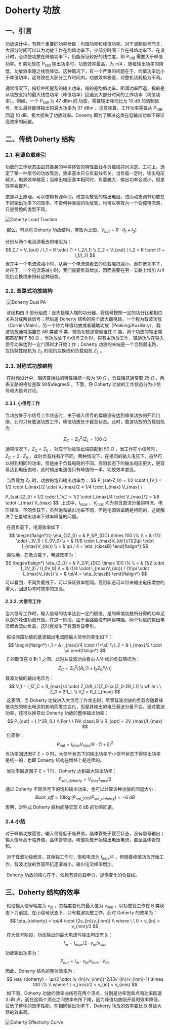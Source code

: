 # Doherty 功放

## 一、引言

​	功放设计中，有两个重要的功率参数：均值功率和峰值功率。对于调制信号而言，大部分时间可以认为功放工作在均值功率下，少部分时间工作在峰值功率下。在设计时，必须使功放在峰值功率下，仍能保证较好的线性度，即 $P_{1dB}$ 需要大于峰值功率。B 类功放在 $P_{1dB}$ 输出功率时，功放效率最高，为 $\pi/4$ ，随着输出功率的降低，功放效率随之线性降低。这种情况下，有一个严重的问题在于，均值功率远小于峰值功率，这导致在大部分工作时间内，功放效率极低，对整机功耗极为不利。

​	通常情况下，指标中所提及的输出功率，指的是均值功率。所谓功率回退，指的是从功放支持的最大线性功率（峰值功率）回退到大部分时间的工作功率（均值功率）。例如，一个 $P_{1dB}$ 为 47 dBm 的 功放，需要输出峰均比为 10 dB 的调制信号，那么最终能够输出的最大功率为 37 dBm 。这意味着，工作功率需要从 $P_{1dB}$ 回退 10 dB，极大损失了功放效率。Donerty 即为了解决这类在低输出功率下保证高效率的问题。

## 二、传统 Doherty 结构

### 2.1. 有源负载牵引

​	功放的工作状态由由其自身的半导体管的特性曲线与负载线共同决定。工程上，选定了某一种型号的功放管后，效率基本只与负载线有关。当负载一定时，输出电压越大，电源效率越高；当输出电压基本相同时，负载越大，输出功率会减小，但是效率会提升。

​	依照以上原理，可以依赖有源牵引，改变功放管的输出电阻，进而动态调节功放在不同输出功率下的效率。不管何种类型的功放管，均可以等效为一个受控电流源，只是受控的类型不同。

![Doherty Load Traction](./Assets/Doherty-LoadTraction.jpg)

​	那么，可以将 Doherty 功放结构，等效为上图。$V_{out} = R \cdot (I_1 + I_2)$

分别从两个电流源看去的电阻为：
$$
Z_1 = V_{out} / I_1 = R \cdot (1 + I_2/I_1) \\
Z_2 = V_{out} / I_2 = R \cdot (1 + I_1/I_2)
$$
​	当其中一个电流源减小时，从另一个电流源看去的负载阻抗减小。而在低功率下，对应于。一个电流源减小时，我们需要负载增加，因而需要在另一支路上增加 $\lambda /4$ 阻抗变换线来扭转这种趋势。

### 2.2. 双路式功放结构

​	![Doherty Dual PA](./Assets/Doherty-DualPA.jpg)

​	该结构由 3 部分组成：首先是输入端的功分器，将信号按照一定的功分比和相位关系分成两路信号；然后是 Doherty 结构的两个放大器电路，一个称为载波功放（Carrier/Main），另一个称为峰值功放或者辅助功放（Peaking/Auxiliary），载波功放通常偏置在 AB 类或 B 类，辅助功放通常偏置在 C 类，两个功放的输出端都匹配到了 50 $\Omega$ ，当功放处于小信号工作时，只有主功放工作，辅助功放在输入信号功率达到一定门限时才开始工作；Doherty 功放的末端是一个合路器电路，包括特性阻抗为 $Z_0$ 的阻抗变换线和负载阻抗 $Z_L$ 。

### 2.3. 对称式功放结构

​	在射频设计中，阻抗变换线的特性阻抗一般为 50 $\Omega$ ，负载阻抗通常取 25 $\Omega$ ，两条支路的相位差取 90$\degree$ ，下面，将 Doherty 功放的工作状态分为小信号和大信号讨论。

#### 2.3.1. 小信号工作

​	当功放处于小信号工作状态时，由于输入信号的幅值没有达到峰值功放的开启门限，此时只有载波功放工作，峰值功放处于截至状态。此时，载波功放的负载阻抗为：

$$
Z_C = Z_0^2 / Z_L = 100 \ \Omega
$$
​	通常情况下，$Z_C = Z_0$ ，对应于功放输出端匹配到 50 $\Omega$ ，当工作在小信号时，$Z_C = 2 \cdot Z_0$ ，此时负载线有所不同。两种情况下，在相同的输入电压下，虽然可以得到相同的功率，但是由于负载电阻的不同，高阻状态下的输出电压更大，更容易达到电压饱和，此时输出电流值只有峰值的一半，功放效率更高。

​	当负载为 $Z_0$ 时，功放的饱和输出功率为：
$$
P_{sat-Z_0} = 1/2 \cdot I_1V_1 = 1/2 \cdot I_{max}/2 \cdot V_{max}/2 = 1/4 \cdot I_{max} V_{max} \\

P_{sat-2Z_0} = 1/2 \cdot I_1V_1 = 1/2 \cdot I_{max}/4 \cdot V_{max}/2 = 1/8 \cdot I_{max} V_{max}
$$
​	上式中，$I_{max}$ ，$V_{max}$  均为包含直流分量的电流、电压峰值。不同负载下，虽然饱和输出功率不同，但是电源效率确是相同的，这就解决了在低输出功率下效率降低的问题。

​	在高负载下，电源效率如下：
$$
\begin{flalign*}{}
\eta_{2Z_0} = & P_1/P_{DC} \times 100 \% \\
 = & (1/2 \cdot I_1V_1) / (I_0V_0) \\ 
 = & (1/8 \cdot I_{max}V_{dc})/(1/2\pi \cdot I_{max}V_{dc}) \\
 = & \pi / 4 = \eta_{classB}
\end{flalign*}
$$
​	类似地，在低负载下，电源效率为：
$$
\begin{flalign*}
\eta_{Z_0} = & P_2/P_{DC} \times 100 \% \\
 = & (1/2 \cdot I_2V_2) / (I_0V_0) \\
 = & (1/4 \cdot I_{max}V_{dc}) / (1/\pi \cdot I_{max}V_{dc}) \\
 = & \pi/4 = \eta_{classB}
\end{flalign*}
$$
​	可以看到，不同负载线下，可以保证效率相同。高阻状态可以带来输出电压增益的增大，回退功率时效率的提高。

#### 2.3.2. 大信号工作

​	当大信号工作时，输入信号的功率达到一定门限值，是的峰值功放所分得的功率足以是的峰值功放开启。在这一阶段，由于合路器没有隔离电阻，两个功放的输出电流都会流向负载，这时就发生了有源负载牵引。

​	假设两路功放的基波输出电流随输入信号的变化如下：
$$
\begin{flalign*}
I_1 = & I_{max}/4 \cdot (1+\xi) \\
I_2 = & I_{max}/2 \cdot \xi
\end{flalign*}
$$
​	$\xi$ 的取值在 0 到 1 之间。此时从载波功放看向 $\lambda/4$ 线的负载阻抗为：
$$
Z_C = Z_0^2/[R_{L}(1 + I_2Z_0/V_1)]
$$
​	载波功放的输出电压为：
$$
V_1 = I_1Z_C = (I_{max}/4 \cdot Z_0/R_L)[Z_0-\xi(Z_0-2R_L)] \\
while \ \  Z_0 = 2R_L \\
V_1 = R_LI_{max}
$$
​	这表明，当 Doherty 功放进入大信号工作状态时，尽管载波功放的负载会随着峰值功放的输出电流的影响而发生变化，但是其输出的电压基波分量不变。通过载波功率，还可以推导出 Doherty 功放的整体输出功率：
$$
P_{out} = I_1^2R_{L} \\
For \ \ PA\ class\ B \\
R_{opt} = 2V_{max}/I_{max}
$$
​	化简得：
$$
P_{out} = I_{max}V_{max}/8 \cdot (1 + \xi)^2
$$
​	当功率回退因子 $\xi = 0$ 时，大信号状态下的输出功率于小信号状态下得输出功率是统一的，也即 Doherty 结构在增益上是连续的。

​	当功率回退因子 $\xi = 1$ 时，Doherty 达到最大输出功率：
$$
P_{sat\_doherty} = V_{max}I_{max}/2
$$
​	通过 Doherty 不同信号下的饱和输出功率，也可以计算该种功放的回退大小：
$$
Back\_off = 10\log(P_{sat\_2Z0}/P_{sat\_doherty}) = -6\ dB
$$
​	表明，对称式 Doherty 结构能够实现 6 dB 的功率回退。

### 2.4 小结

​	对于峰值功放而言，输入信号低于临界值，晶体管处于截至状态，没有信号输出；输入信号高于临界值，晶体管导通，峰值功放开始输出电压电流，直至晶体管饱和。

​	对于载波功放而言，其单独工作时，饱和电流为 $I_{max}/4$ ，但随着峰值功放开始工作，载波功放的负载阻抗逐渐减小，输出电流峰值增加。

​	Doherty 功放的核心在于，依赖有源负载牵引，提供变化的负载线。

## 三、Doherty 结构的效率

​	假设输入信号幅度为 $v_{in}$ ，其幅度变化的最大值为 $v_{inm}$ ，以功放管工作在 B 类状态下为前提。在小信号状态下，只有载波功放工作，此时 Doherty 的效率为：
$$
\eta_{doherty} = \pi/4 \cdot (2v_{in}/v_{inm}) \\
where \ \ 0 < v_{in} < v_{inm}/2
$$
​	在大信号阶段，功放输出的最大电流与输出电压有关：
$$
I_{m} = I_{max}/2 \cdot  v_{in}/v_{vim}
$$
​	功放输出功率为：
$$
P_{out} = I_{m} \cdot v_{in}/v_{inm} \cdot {V_{dc}}
$$
​	因此，Doherty 结构的整体效率为：
$$
\eta_{doherty} = \pi/2 \cdot (v_{in}/v_{inm})^2/(3v_{in}/v_{inm}-1) \times 100 \% \\
where \ \ v_{min}/2 < v_{in} < v_{inm}
$$
​	如下图，Doherty 功放的效率曲线存在两个顶点，分别是功率饱和点和功率回退 3 dB 点，而在这两个顶点之间效率有所下降，因为峰值功放刚开启时效率降低，拉低了整体的效率性能。在相同输出功率下，Doherty 功放的效率要比 B 类放大器的效率高。

![Doherty Effectivity Curve](./Assets/Doherty-EffectivityCurve.jpg)

